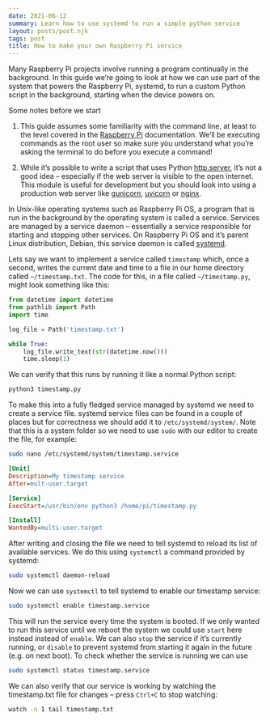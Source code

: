 ```yaml
---
date: 2021-06-12
summary: Learn how to use systemd to run a simple python service
layout: posts/post.njk
tags: post
title: How to make your own Raspberry Pi service
---
```


Many Raspberry Pi projects involve running a program continually in the background. In this guide we’re going to look at how we can use part of the system that powers the Raspberry Pi, systemd, to run a custom Python script in the background, starting when the device powers on.

Some notes before we start

1. This guide assumes some familiarity with the command line, at least to the level covered in the [Raspberry Pi](https://www.raspberrypi.org/documentation/usage/terminal/) documentation. We’ll be executing commands as the root user so make sure you understand what you’re asking the terminal to do before you execute a command!

2. While it’s possible to write a script that uses Python [http.server](https://docs.python.org/3/library/http.server.html), it’s not a good idea – especially if the web server is visible to the open internet. This module is useful for development but you should look into using a production web server like [gunicorn](https://gunicorn.org), [uvicorn](https://www.uvicorn.org) or [nginx](https://www.nginx.com).

In Unix-like operating systems such as Raspberry Pi OS, a program that is run in the background by the operating system is called a service. Services are managed by a service daemon – essentially a service responsible for starting and stopping other services. On Raspberry Pi OS and it’s parent Linux distribution, Debian, this service daemon is called [systemd](https://en.wikipedia.org/wiki/Systemd).

Lets say we want to implement a service called `timestamp` which, once a second, writes the current date and time to a file in our home directory called `~/timestamp.txt`. The code for this, in a file called `~/timestamp.py`, might look something like this:

```python
from datetime import datetime
from pathlib import Path
import time

log_file = Path('timestamp.txt')

while True:
    log_file.write_text(str(datetime.now()))
    time.sleep(1)
```

We can verify that this runs by running it like a normal Python script:

```sh
python3 timestamp.py
```

To make this into a fully fledged service managed by systemd we need to create a service file. systemd service files can be found in a couple of places but for correctness we should add it to `/etc/systemd/system/`. Note that this is a system folder so we need to use `sudo` with our editor to create the file, for example:

```sh
sudo nano /etc/systemd/system/timestamp.service
```

```ini
[Unit]
Description=My timestamp service
After=mult-user.target

[Service]
ExecStart=/usr/bin/env python3 /home/pi/timestamp.py

[Install]
WantedBy=multi-user.target
```

After writing and closing the file we need to tell systemd to reload its list of available services. We do this using `systemctl` a command provided by systemd:

```sh
sudo systemctl daemon-reload
```

Now we can use `systemctl` to tell systemd to enable our timestamp service:

```sh
sudo systemctl enable timestamp.service
```

This will run the service every time the system is booted. If we only wanted to run this service until we reboot the system we could use `start` here instead instead of `enable`. We can also `stop` the service if it’s currently running, or `disable` to prevent systemd from starting it again in the future (e.g. on next boot). To check whether the service is running we can use

```sh
sudo systemctl status timestamp.service
```

We can also verify that our service is working by watching the timestamp.txt file for changes – press `Ctrl+C` to stop watching:

```sh
watch -n 1 tail timestamp.txt
```

